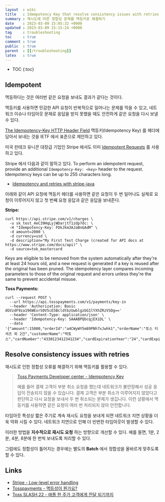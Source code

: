 ```yaml
---
layout  : wiki
title   : Idempotency Key that resolve consistency issues with retries
summary : 재시도에 따른 정합성 문제를 멱등키로 해결하기
date    : 2023-03-09 15:05:32 +0900
updated : 2023-03-09 15:15:24 +0900
tag     : troubleshooting
toc     : true
comment : true
public  : true
parent  : [[/troubleshooting]]
latex   : true
---
```

* TOC
{:toc}

## Idempotent

멱등하다는 것은 여러번 같은 요청을 보내도 결과가 같다는 것이다.

멱등키를 사용하면 민감한 API 요청이 반복적으로 일어나는 문제를 막을 수 있고, 네트워크 이슈나 타임아웃 문제로 응답을 받지 못했을 때도 안전하게 같은 요청을 다시 보낼 수 있다.

[The Idempotency-Key HTTP Header Field](https://datatracker.ietf.org/doc/draft-ietf-httpapi-idempotency-key-header/) 멱등키(Idempotency Key) 를 헤더에 담아서 보내는 것을 IETF 에서 표준으로 제안하고 있다.

미국 핀테크 유니콘 대장급 기업인 Stripe 에서도 이미 [Idempotent Requests](https://stripe.com/docs/api/idempotent_requests) 를 사용하고 있다.

Stripe 에서 다음과 같이 말하고 있다. To perform an idempotent request, provide an additional `Idempotency-Key: <key>` header to the request. Idempotency keys can be up to 255 characters long.

- [Idempotency and retries with stripe-java](https://stripe.com/docs/videos/developer-foundations?video=idempotency-and-retries&lang=java)

아래와 같이 API 요청에 멱등키 헤더를 사용하면 같은 요청이 두 번 일어나도 실제로 요청이 이루어지지 않고 첫 번째 요청 응답과 같은 응답을 보내준다.

__Stripe:__

```
curl https://api.stripe.com/v1/charges \
  -u sk_test_4eC39HqLyjWDarjtT1zdp7dc: \
  -H "Idempotency-Key: FDkJkm3AJaBnGAdM" \
  -d amount=2000 \
  -d currency=usd \
  -d description="My First Test Charge (created for API docs at https://www.stripe.com/docs/api)" \
  -d source=tok_mastercard
```

Keys are eligible to be removed from the system automatically after they're at least 24 hours old, and a new request is generated if a key is reused after the original has been pruned. The idempotency layer compares incoming parameters to those of the original request and errors unless they're the same to prevent accidental misuse.

__Toss Payments:__

```
curl --request POST \
  --url https://api.tosspayments.com/v1/payments/key-in
  --header 'Authorization: Basic dGVzdF9za196WExrS0V5cE5BcldtbzUwblgzbG1lYXhZRzVSOg=='
  --header 'Content-Type: application/json' \
  --header 'Idempotency-Key: SAAABPQbcqjEXiDL' \
  --data '{"amount":15000,"orderId":"a4CWyWY5m89PNh7xJwhk1","orderName":"토스 티셔츠 외 2건","customerName":"박토스","cardNumber":"4330123412341234","cardExpirationYear":"24","cardExpirationMonth":"07","cardPassword":"12","customerIdentityNumber":"881212"}'
```

## Resolve consistency issues with retries

재시도로 인한 정합성 오류를 해결하기 위해 멱등키를 활용할 수 있다. 

> [Toss Payments Developer center - Idempotency Key](https://docs.tosspayments.com/guides/using-api/idempotency-key)
>
> 예를 들어 결제 고객이 부분 취소 요청을 했는데 네트워크가 불안정해서 성공 응답이 전송되지 않을 수 있습니다. 결제 고객은 부분 취소가 이루어지지 않았다고 판단하고 다시 요청을 보내서 두 번 취소되는 문제가 생깁니다. 이런 상황에서 멱등키를 사용하면 같은 요청이 여러 번 처리되지 않아 안전합니다.

타임아웃 특성상 짧은 주기로 계속 재시도 요청을 보내게 되면 네트워크 지연 상황을 더욱 악화 시킬 수 있다. 네트워크 지연으로 인해 더 빈번한 타임아웃이 발생할 수 있다.

이러한 방법을 __지수적으로 재시도 요청__ 하는 방향으로 개선할 수 있다. 예를 들면, 1분, 2분, 4분, 8분에 한 번씩 보내도록 처리할 수 있다.

그럼에도 정합성이 틀어지는 경우에는 별도의 __Batch__ 에서 정합성을 올바르게 맞추도록 할 수 있다.

## Links

- [Stripe - Low-level error handling](https://stripe.com/docs/error-low-level)
- [Tosspayments - 멱등성이 뭔가요?](https://velog.io/@tosspayments/%EB%A9%B1%EB%93%B1%EC%84%B1%EC%9D%B4-%EB%AD%94%EA%B0%80%EC%9A%94)
- [Toss SLASH 22 - 애플 한 주가 고객에게 전달 되기까지](https://www.youtube.com/watch?v=UOWy6zdsD-c&t=243s)